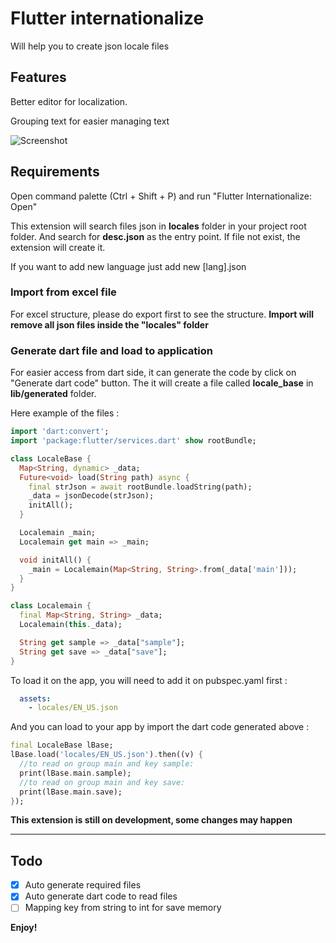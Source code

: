 # Flutter internationalize

Will help you to create json locale files

## Features

Better editor for localization.

Grouping text for easier managing text

![Screenshot](https://user-images.githubusercontent.com/1171479/62542569-38d32180-b886-11e9-81ee-4743571c867c.png)



## Requirements

Open command palette (Ctrl + Shift + P) and run "Flutter Internationalize: Open"

This extension will search files json in **locales** folder in your project root folder. And search for **desc.json** as the entry point.
If file not exist, the extension will create it.

If you want to add new language just add new [lang].json

### Import from excel file

For excel structure, please do export first to see the structure. **Import will remove all json files inside the "locales" folder**

### Generate dart file and load to application

For easier access from dart side, it can generate the code by click on "Generate dart code" button. The it will create a file called **locale_base** in **lib/generated** folder.

Here example of the files :

```dart
import 'dart:convert';
import 'package:flutter/services.dart' show rootBundle;

class LocaleBase {
  Map<String, dynamic> _data;    
  Future<void> load(String path) async {
    final strJson = await rootBundle.loadString(path);
    _data = jsonDecode(strJson);
    initAll();
  }

  Localemain _main;
  Localemain get main => _main;

  void initAll() {
    _main = Localemain(Map<String, String>.from(_data['main']));
  }
}

class Localemain {
  final Map<String, String> _data;
  Localemain(this._data);

  String get sample => _data["sample"];
  String get save => _data["save"];
}

```

To load it on the app, you will need to add it on pubspec.yaml first :

```yaml
  assets:
    - locales/EN_US.json
```

And you can load to your app by import the dart code generated above :

```dart
final LocaleBase lBase;
lBase.load('locales/EN_US.json').then((v) {
  //to read on group main and key sample:
  print(lBase.main.sample);
  //to read on group main and key save:
  print(lBase.main.save);
});

```

**This extension is still on development, some changes may happen**


-----------------------------------------------------------------------------------------------------------


## Todo

- [x] Auto generate required files
- [x] Auto generate dart code to read files
- [ ] Mapping key from string to int for save memory

**Enjoy!**

